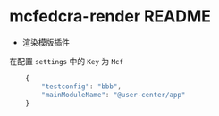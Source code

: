 # mcfedcra-render README

- 渲染模版插件

在配置 `settings` 中的 `Key` 为 `Mcf`

```js
    {
        "testconfig": "bbb",
        "mainModuleName": "@user-center/app"
    }
```
